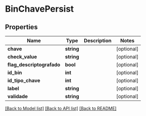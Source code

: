 # BinChavePersist

## Properties
Name | Type | Description | Notes
------------ | ------------- | ------------- | -------------
**chave** | **string** |  | [optional] 
**check_value** | **string** |  | [optional] 
**flag_descriptografado** | **bool** |  | [optional] 
**id_bin** | **int** |  | [optional] 
**id_tipo_chave** | **int** |  | [optional] 
**label** | **string** |  | [optional] 
**validade** | **string** |  | [optional] 

[[Back to Model list]](../README.md#documentation-for-models) [[Back to API list]](../README.md#documentation-for-api-endpoints) [[Back to README]](../README.md)


